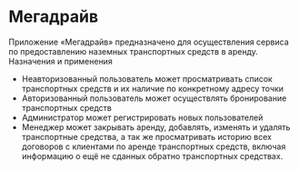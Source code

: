 
# Мегадрайв
Приложение «Мегадрайв» предназначено для осуществления сервиса по предоставлению наземных транспортных средств в аренду.
Назначения и применения
- Неавторизованный пользователь может просматривать список транспортных средств и  их наличие по конкретному адресу точки
- Авторизованный пользователь может осуществлять бронирование транспортных средств
- Администратор может регистрировать новых пользователей
- Менеджер может закрывать аренду,  добавлять, изменять и удалять транспортные средства, а так же просматривать историю всех договоров с клиентами по аренде транспортных средств, включая информацию о ещё не сданных обратно транспортных средствах.
